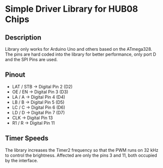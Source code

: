 # Simple Driver Library for HUB08 Chips

## Description
Library only works for Arduino Uno and others based on the ATmega328.
The pins are hard coded into the library for better performance, only port D and the SPI Pins are used.

## Pinout
-  LAT / STB -> Digital Pin 2 (D2)
-  OE / EN -> Digital Pin 3 (D3)
-  LA / A -> Digital Pin 4 (D4)
-  LB / B -> Digital Pin 5 (D5)
-  LC / C -> Digital Pin 6 (D6)
-  LD / D -> Digital Pin 7 (D7)
-  CLK    -> Digital Pin 13
-  R1 / R -> Digital Pin 11

## Timer Speeds
The library increases the Timer2 frequency so that the PWM runs on 32 kHz to control the brightness.
Affected are only the pins 3 and 11, both occupied by the interface.

